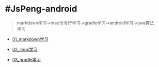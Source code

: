 # #JsPeng-android

>markdown学习->mac命令行学习->gradle学习->android学习->java算法学习


- [01_markdown学习](https://github.com/Deep20160607/JsPeng-android/tree/master/01_markdown学习)

- [02_linux学习](https://github.com/Deep20160607/JsPeng-android/tree/master/02_linux学习)

- [03_gradle学习](https://github.com/Deep20160607/JsPeng-android/tree/master/03_gradle学习)